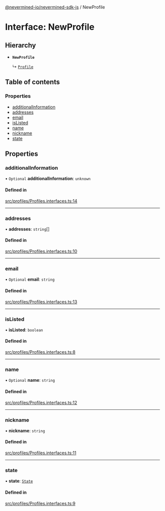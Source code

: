 [@nevermined-io/nevermined-sdk-js](../code-reference.md) / NewProfile

# Interface: NewProfile

## Hierarchy

- **`NewProfile`**

  ↳ [`Profile`](Profile.md)

## Table of contents

### Properties

- [additionalInformation](NewProfile.md#additionalinformation)
- [addresses](NewProfile.md#addresses)
- [email](NewProfile.md#email)
- [isListed](NewProfile.md#islisted)
- [name](NewProfile.md#name)
- [nickname](NewProfile.md#nickname)
- [state](NewProfile.md#state)

## Properties

### additionalInformation

• `Optional` **additionalInformation**: `unknown`

#### Defined in

[src/profiles/Profiles.interfaces.ts:14](https://github.com/nevermined-io/sdk-js/blob/7d7cf7d/src/profiles/Profiles.interfaces.ts#L14)

___

### addresses

• **addresses**: `string`[]

#### Defined in

[src/profiles/Profiles.interfaces.ts:10](https://github.com/nevermined-io/sdk-js/blob/7d7cf7d/src/profiles/Profiles.interfaces.ts#L10)

___

### email

• `Optional` **email**: `string`

#### Defined in

[src/profiles/Profiles.interfaces.ts:13](https://github.com/nevermined-io/sdk-js/blob/7d7cf7d/src/profiles/Profiles.interfaces.ts#L13)

___

### isListed

• **isListed**: `boolean`

#### Defined in

[src/profiles/Profiles.interfaces.ts:8](https://github.com/nevermined-io/sdk-js/blob/7d7cf7d/src/profiles/Profiles.interfaces.ts#L8)

___

### name

• `Optional` **name**: `string`

#### Defined in

[src/profiles/Profiles.interfaces.ts:12](https://github.com/nevermined-io/sdk-js/blob/7d7cf7d/src/profiles/Profiles.interfaces.ts#L12)

___

### nickname

• **nickname**: `string`

#### Defined in

[src/profiles/Profiles.interfaces.ts:11](https://github.com/nevermined-io/sdk-js/blob/7d7cf7d/src/profiles/Profiles.interfaces.ts#L11)

___

### state

• **state**: [`State`](../enums/State.md)

#### Defined in

[src/profiles/Profiles.interfaces.ts:9](https://github.com/nevermined-io/sdk-js/blob/7d7cf7d/src/profiles/Profiles.interfaces.ts#L9)
